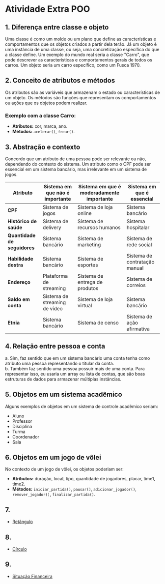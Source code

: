 # Atividade Extra POO

## 1. Diferença entre classe e objeto

Uma classe é como um molde ou um plano que define as características e comportamentos que os objetos criados a partir dela terão. Já um objeto é uma instância de uma classe, ou seja, uma concretização específica do que a classe define. Um exemplo do mundo real seria a classe "Carro", que pode descrever as características e comportamentos gerais de todos os carros. Um objeto seria um carro específico, como um Fusca 1970.

## 2. Conceito de atributos e métodos

Os atributos são as variáveis que armazenam o estado ou características de um objeto. Os métodos são funções que representam os comportamentos ou ações que os objetos podem realizar.

### Exemplo com a classe Carro:
- **Atributos:** cor, marca, ano.
- **Métodos:** `acelerar()`, `frear()`.

## 3. Abstração e contexto

Concordo que um atributo de uma pessoa pode ser relevante ou não, dependendo do contexto do sistema. Um atributo como o CPF pode ser essencial em um sistema bancário, mas irrelevante em um sistema de jogos.

| Atributo               | Sistema em que não é importante | Sistema em que é moderadamente importante | Sistema em que é essencial    |
|------------------------|---------------------------------|------------------------------------------|-------------------------------|
| **CPF**                | Sistema de jogos                | Sistema de loja online                   | Sistema bancário               |
| **Histórico de saúde**  | Sistema de delivery             | Sistema de recursos humanos              | Sistema hospitalar             |
| **Quantidade de seguidores** | Sistema bancário         | Sistema de marketing                     | Sistema de rede social         |
| **Habilidade destra**   | Sistema bancário                | Sistema de esportes                      | Sistema de contratação manual  |
| **Endereço**            | Plataforma de streaming         | Sistema de entrega de produtos           | Sistema de correios            |
| **Saldo em conta**      | Sistema de streaming de vídeo   | Sistema de loja virtual                  | Sistema bancário               |
| **Etnia**               | Sistema bancário                | Sistema de censo                         | Sistema de ação afirmativa     |

## 4. Relação entre pessoa e conta

a. Sim, faz sentido que em um sistema bancário uma conta tenha como atributo uma pessoa representando o titular da conta.  
b. Também faz sentido uma pessoa possuir mais de uma conta. Para representar isso, eu usaria um array ou lista de contas, que são boas estruturas de dados para armazenar múltiplas instâncias.

## 5. Objetos em um sistema acadêmico

Alguns exemplos de objetos em um sistema de controle acadêmico seriam:

- Aluno
- Professor
- Disciplina
- Turma
- Coordenador
- Sala

## 6. Objetos em um jogo de vôlei

No contexto de um jogo de vôlei, os objetos poderiam ser:

- **Atributos:** duração, local, tipo, quantidade de jogadores, placar, time1, time2.
- **Métodos:** `iniciar_partida()`, `pausar()`, `adicionar_jogador()`, `remover_jogador()`, `finalizar_partida()`.

## 7.

- [Retângulo](https://github.com/KarolineRaianeSN/POO/blob/fad17d2d0904a0c2825d0e0b462994dbbeacdeb5/Exerc%C3%ADcio1/Retangulo.ts)

## 8.
- [Círculo](https://github.com/KarolineRaianeSN/POO/blob/fad17d2d0904a0c2825d0e0b462994dbbeacdeb5/Exerc%C3%ADcio1/Circulo.ts)

## 9.
- [Situação Financeira](https://github.com/KarolineRaianeSN/POO/blob/fad17d2d0904a0c2825d0e0b462994dbbeacdeb5/Exerc%C3%ADcio1/SituacaoFinanceira.ts)
